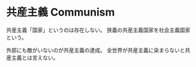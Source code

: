 # 共産主義 Communism

共産主義「国家」というのは存在しない。
狭義の共産主義国家を社会主義国家という。

外部にも敵がいないのが共産主義の達成。
全世界が共産主義に染まらないと共産主義とは言えない。

